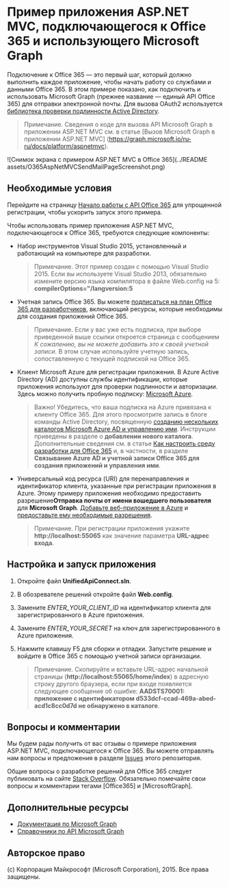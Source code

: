 # Пример приложения ASP.NET MVC, подключающегося к Office 365 и использующего Microsoft Graph

Подключение к Office 365 — это первый шаг, который должно выполнить каждое приложение, чтобы начать работу со службами и данными Office 365. В этом примере показано, как подключить и использовать Microsoft Graph (прежнее название — единый API Office 365) для отправки электронной почты. Для вызова OAuth2 используется [библиотека проверки подлинности Active Directory](https://msdn.microsoft.com/ru-ru/library/azure/jj573266.aspx).

> Примечание. Сведения о коде для вызова API Microsoft Graph в приложении ASP.NET MVC см. в статье [Вызов Microsoft Graph в приложении ASP.NET MVC] (https://graph.microsoft.io/ru-ru/docs/platform/aspnetmvc).

![Снимок экрана с примером ASP.NET MVC в Office 365](../README assets/O365AspNetMVCSendMailPageScreenshot.png)

## Необходимые условия

Перейдите на страницу [Начало работы с API Office 365](http://dev.office.com/getting-started/office365apis?platform=option-dotnet#setup) для упрощенной регистрации, чтобы ускорить запуск этого примера.

Чтобы использовать пример приложения ASP.NET MVC, подключающегося к Office 365, требуются следующие компоненты:
* Набор инструментов Visual Studio 2015, установленный и работающий на компьютере для разработки. 

     > Примечание. Этот пример создан с помощью Visual Studio 2015. Если вы используете Visual Studio 2013, обязательно измените версию языка компилятора в файле Web.config на 5: **compilerOptions="/langversion:5**
* Учетная запись Office 365. Вы можете [подписаться на план Office 365 для разработчиков](https://aka.ms/devprogramsignup), включающий ресурсы, которые необходимы для создания приложений Office 365.

     > Примечание. Если у вас уже есть подписка, при выборе приведенной выше ссылки откроется страница с сообщением *К сожалению, вы не можете добавить это к своей учетной записи*. В этом случае используйте учетную запись, сопоставленную с текущей подпиской на Office 365.
* Клиент Microsoft Azure для регистрации приложения. В Azure Active Directory (AD) доступны службы идентификации, которые приложения используют для проверки подлинности и авторизации. Здесь можно получить пробную подписку: [Microsoft Azure](https://account.windowsazure.com/SignUp).

     > Важно! Убедитесь, что ваша подписка на Azure привязана к клиенту Office 365. Для этого просмотрите запись в блоге команды Active Directory, посвященную [созданию нескольких каталогов Microsoft Azure AD и управлению ими](http://blogs.technet.com/b/ad/archive/2013/11/08/creating-and-managing-multiple-windows-azure-active-directories.aspx). Инструкции приведены в разделе о **добавлении нового каталога**. Дополнительные сведения см. в статье [Как настроить среду разработки для Office 365](https://msdn.microsoft.com/office/office365/howto/setup-development-environment#bk_CreateAzureSubscription) и, в частности, в разделе **Связывание Azure AD и учетной записи Office 365 для создания приложений и управления ими**.
* Универсальный код ресурса (URI) для перенаправления и идентификатор клиента, указанные при регистрации приложения в Azure. Этому примеру приложения необходимо предоставить разрешение**Отправка почты от имени вошедшего пользователя** для **Microsoft Graph**. [Добавьте веб-приложение в Azure](https://msdn.microsoft.com/office/office365/HowTo/add-common-consent-manually#bk_RegisterWebApp) и [предоставьте ему необходимые разрешения](https://github.com/OfficeDev/O365-AspNetMVC-Microsoft-Graph-Connect/wiki/Grant-permissions-to-the-Connect-application-in-Azure).

     > Примечание. При регистрации приложения укажите **http://localhost:55065** как значение параметра **URL-адрес входа**.  

## Настройка и запуск приложения
1. Откройте файл **UnifiedApiConnect.sln**. 
2. В обозревателе решений откройте файл **Web.config**. 
3. Замените *ENTER_YOUR_CLIENT_ID* на идентификатор клиента для зарегистрированного в Azure приложения.
4. Замените *ENTER_YOUR_SECRET* на ключ для зарегистрированного в Azure приложения.
3. Нажмите клавишу F5 для сборки и отладки. Запустите решение и войдите в Office 365 с помощью учетной записи организации.

     > Примечание. Скопируйте и вставьте URL-адрес начальной страницы (**http://localhost:55065/home/index**) в адресную строку другого браузера, если при входе появляется следующее сообщение об ошибке: **AADSTS70001: приложение с идентификатором d533dcf-ccad-469a-abed-acd1c8cc0d7d не обнаружено в каталоге**.

## Вопросы и комментарии

Мы будем рады получить от вас отзывы о примере приложения ASP.NET MVC, подключающегося к Office 365. Вы можете отправлять нам вопросы и предложения в разделе [Issues](https://github.com/OfficeDev/O365-AspNetMVC-Microsoft-Graph-Connect/issues) этого репозитория.

Общие вопросы о разработке решений для Office 365 следует публиковать на сайте [Stack Overflow](http://stackoverflow.com/questions/tagged/Office365+API). Обязательно помечайте свои вопросы и комментарии тегами [Office365] и [MicrosoftGraph].
  
## Дополнительные ресурсы

* [Документация по Microsoft Graph](http://graph.microsoft.io)
* [Справочники по API Microsoft Graph](http://graph.microsoft.io/docs/api-reference/v1.0)


## Авторское право
(c) Корпорация Майкрософт (Microsoft Corporation), 2015. Все права защищены.


